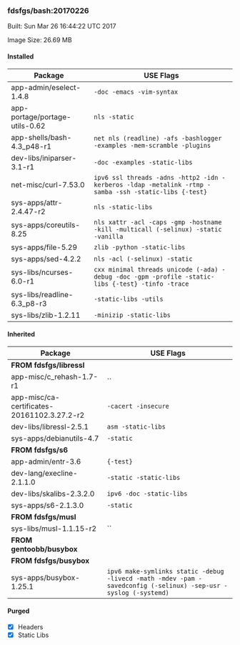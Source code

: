 ### fdsfgs/bash:20170226
Built: Sun Mar 26 16:44:22 UTC 2017

Image Size: 26.69 MB
#### Installed
Package | USE Flags
--------|----------
app-admin/eselect-1.4.8 | `-doc -emacs -vim-syntax`
app-portage/portage-utils-0.62 | `nls -static`
app-shells/bash-4.3_p48-r1 | `net nls (readline) -afs -bashlogger -examples -mem-scramble -plugins`
dev-libs/iniparser-3.1-r1 | `-doc -examples -static-libs`
net-misc/curl-7.53.0 | `ipv6 ssl threads -adns -http2 -idn -kerberos -ldap -metalink -rtmp -samba -ssh -static-libs {-test}`
sys-apps/attr-2.4.47-r2 | `nls -static-libs`
sys-apps/coreutils-8.25 | `nls xattr -acl -caps -gmp -hostname -kill -multicall (-selinux) -static -vanilla`
sys-apps/file-5.29 | `zlib -python -static-libs`
sys-apps/sed-4.2.2 | `nls -acl (-selinux) -static`
sys-libs/ncurses-6.0-r1 | `cxx minimal threads unicode (-ada) -debug -doc -gpm -profile -static-libs {-test} -tinfo -trace`
sys-libs/readline-6.3_p8-r3 | `-static-libs -utils`
sys-libs/zlib-1.2.11 | `-minizip -static-libs`
#### Inherited
Package | USE Flags
--------|----------
**FROM fdsfgs/libressl** |
app-misc/c_rehash-1.7-r1 | ``
app-misc/ca-certificates-20161102.3.27.2-r2 | `-cacert -insecure`
dev-libs/libressl-2.5.1 | `asm -static-libs`
sys-apps/debianutils-4.7 | `-static`
**FROM fdsfgs/s6** |
app-admin/entr-3.6 | `{-test}`
dev-lang/execline-2.1.1.0 | `-static -static-libs`
dev-libs/skalibs-2.3.2.0 | `ipv6 -doc -static-libs`
sys-apps/s6-2.1.3.0 | `-static`
**FROM fdsfgs/musl** |
sys-libs/musl-1.1.15-r2 | ``
**FROM gentoobb/busybox** |
**FROM fdsfgs/busybox** |
sys-apps/busybox-1.25.1 | `ipv6 make-symlinks static -debug -livecd -math -mdev -pam -savedconfig (-selinux) -sep-usr -syslog (-systemd)`
#### Purged
- [x] Headers
- [x] Static Libs
